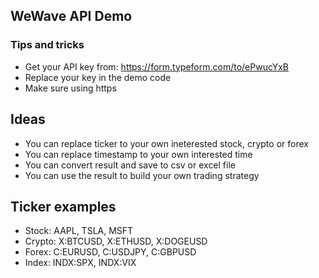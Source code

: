 ## WeWave API Demo

### Tips and tricks

- Get your API key from: https://form.typeform.com/to/ePwucYxB
- Replace your key in the demo code
- Make sure using https

## Ideas

- You can replace ticker to your own ineterested stock, crypto or forex
- You can replace timestamp to your own interested time
- You can convert result and save to csv or excel file
- You can use the result to build your own trading strategy

## Ticker examples

- Stock: AAPL, TSLA, MSFT
- Crypto: X:BTCUSD, X:ETHUSD, X:DOGEUSD
- Forex: C:EURUSD, C:USDJPY, C:GBPUSD
- Index: INDX:SPX, INDX:VIX
